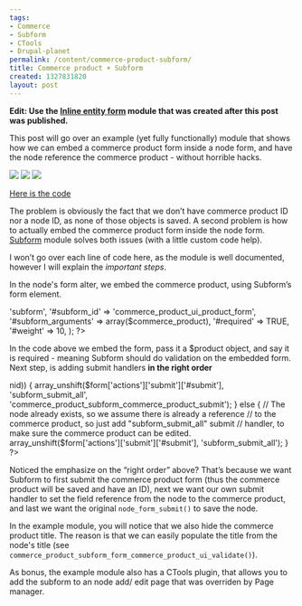 ```yaml
--- 
tags: 
- Commerce
- Subform
- CTools
- Drupal-planet
permalink: /content/commerce-product-subform/
title: Commerce product + Subform
created: 1327831820
layout: post
---
```

<strong>Edit: Use the <a href="http://drupal.org/project/inline_entity_form">Inline entity form</a> module that was created after this post was published.</strong>

This post will go over an example (yet fully functionally) module that shows how we can embed a commerce product form inside a node form, and have the node reference the commerce product - without horrible hacks.

<img src="http://www.gizra.com/sites/default/files/Product-1.jpg" />
<img src="http://www.gizra.com/sites/default/files/Create-Product-2.jpg" />
<img src="http://www.gizra.com/sites/default/files/Product-3-Site-Install.jpg" />

<a href="https://github.com/amitaibu/commerce_product_subform">Here is the code</a>

The problem is obviously the fact that we don’t have commerce product ID nor a node ID, as none of those objects is saved. A second problem is how to actually embed the commerce product form inside the node form. <a href="http://drupal.org/project/subform">Subform</a> module solves both issues (with a little custom code help).

I won’t go over each line of code here, as the module is well documented, however I will explain the <em>important steps</em>.

In the node's form alter, we embed the commerce product, using Subform’s form element.

<?php
module_load_include('inc', 'commerce_product', 'includes/commerce_product.forms');
$form['commerce_product_subform'] = array(
  '#type' => 'subform',
  '#subform_id' => 'commerce_product_ui_product_form',
  '#subform_arguments' => array($commerce_product),
  '#required' => TRUE,
  '#weight' => 10,
);
?>

In the code above we embed the form, pass it a $product object, and say it is required - meaning Subform should do validation on the embedded form.
Next step, is adding submit handlers <strong>in the right order</strong>

<?php
// Set the first submit handler to be "subform_submit_all", so the
// commerce product will be created, before handing the submitted node
// se we can associate the node to the commerce product.
// The last submit handler is the original 'node_form_submit', which
// will get all the values already populated, and save the node.
if (empty($node->nid)) {
  array_unshift($form['actions']['submit']['#submit'], 'subform_submit_all', 'commerce_product_subform_commerce_product_submit');
}
else {
  // The node already exists, so we assume there is already a reference
  // to the commerce product, so just add "subform_submit_all" submit
  // handler, to make sure the commerce product can be edited.
  array_unshift($form['actions']['submit']['#submit'], 'subform_submit_all');
}
?>

Noticed the emphasize on the “right order” above? That’s because we want Subform to first submit the commerce product form (thus the commerce product will be saved and have an ID), next we want our own submit handler to set the field reference from the node to the commerce product, and last we want the original <code>node_form_submit()</code> to save the node.

In the example module, you will notice that we also hide the commerce product title. The reason is that we can easily populate the title from the node's title (see <code>commerce_product_subform_form_commerce_product_ui_validate()</code>).

As bonus, the example module also has a CTools plugin, that allows you to add the subform to an node add/ edit page that was overriden by Page manager.
